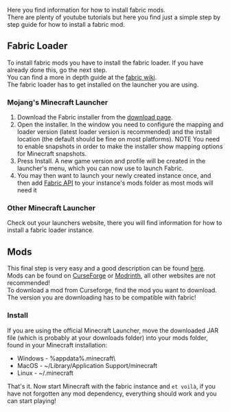 Here you find information for how to install fabric mods.  
There are plenty of youtube tutorials but here you find just a simple step by step guide for how to install a fabric mod.

## Fabric Loader
To install fabric mods you have to install the fabric loader. If you have already done this, go the next step.  
You can find a more in depth guide at the [fabric wiki](https://fabricmc.net/wiki/player:tutorials:start#installing_fabric_loader).  
The fabric loader has to get installed on the launcher you are using.

### Mojang's Minecraft Launcher
1. Download the Fabric installer from the [download page](https://fabricmc.net/use/installer/).  
2. Open the installer. In the window you need to configure the mapping and loader version (latest loader version is recommended) and the install location (the default should be fine on most platforms).
NOTE You need to enable snapshots in order to make the installer show mapping options for Minecraft snapshots.
3. Press Install. A new game version and profile will be created in the launcher's menu, which you can now use to launch Fabric.
4. You may then want to launch your newly created instance once, and then add [Fabric API](https://modrinth.com/mod/fabric-api/versions) to your instance's mods folder as most mods will need it

### Other Minecraft Launcher
Check out your launchers website, there you will find information for how to install a fabric loader instance.

## Mods
This final step is very easy and a good description can be found [here](https://fabricmc.net/wiki/player:tutorials:adding_mods).  
Mods can be found on [CurseForge](https://www.curseforge.com/minecraft/mc-mods) or [Modrinth](https://modrinth.com/mods), all other websites are not recommended!  
To download a mod from Curseforge, find the mod you want to download. The version you are downloading has to be compatible with fabric!  

### Install
If you are using the official Minecraft Launcher, move the downloaded JAR file (which is probably at your downloads folder) into your mods folder, found in your Minecraft installation:

- Windows - %appdata%\.minecraft\
- MacOS - ~/Library/Application Support/minecraft
- Linux - ~/.minecraft

That's it. Now start Minecraft with the fabric instance and `et voilà`, if you have not forgotten any mod dependency, everything should work and you can start playing!